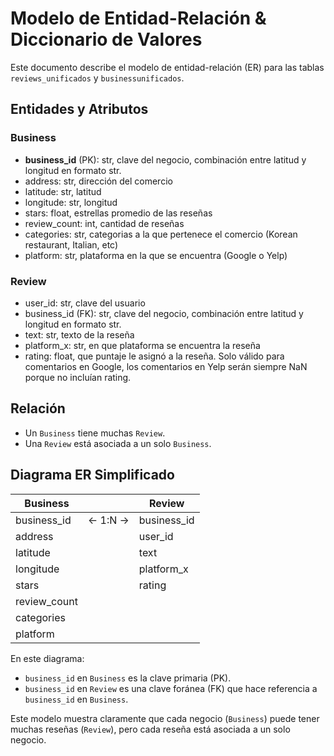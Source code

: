 # Modelo de Entidad-Relación & Diccionario de Valores

Este documento describe el modelo de entidad-relación (ER) para las tablas `reviews_unificados` y `businessunificados`.

## Entidades y Atributos

### Business
- **business_id** (PK): str, clave del negocio, combinación entre latitud y longitud en formato str.
- address: str, dirección del comercio
- latitude: str, latitud
- longitude: str, longitud
- stars: float, estrellas promedio de las reseñas
- review_count: int, cantidad de reseñas 
- categories: str, categorias a la que pertenece el comercio (Korean restaurant, Italian, etc)
- platform: str, plataforma en la que se encuentra (Google o Yelp)

### Review
- user_id: str, clave del usuario
- business_id (FK): str, clave del negocio, combinación entre latitud y longitud en formato str.
- text: str, texto de la reseña
- platform_x: str, en que plataforma se encuentra la reseña
- rating: float, que puntaje le asignó a la reseña. Solo válido para comentarios en Google, los comentarios en Yelp serán siempre NaN porque no incluían rating. 

## Relación

- Un `Business` tiene muchas `Review`.
- Una `Review` está asociada a un solo `Business`.

## Diagrama ER Simplificado


| Business    |        | Review      |
|-------------|--------|-------------|
| business_id | ← 1:N → | business_id |
| address     |        | user_id     |
| latitude    |        | text        |
| longitude   |        | platform_x  |
| stars       |        | rating      |
| review_count|        |             |
| categories  |        |             |
| platform    |        |             |


En este diagrama:
- `business_id` en `Business` es la clave primaria (PK).
- `business_id` en `Review` es una clave foránea (FK) que hace referencia a `business_id` en `Business`.

Este modelo muestra claramente que cada negocio (`Business`) puede tener muchas reseñas (`Review`), pero cada reseña está asociada a un solo negocio.

